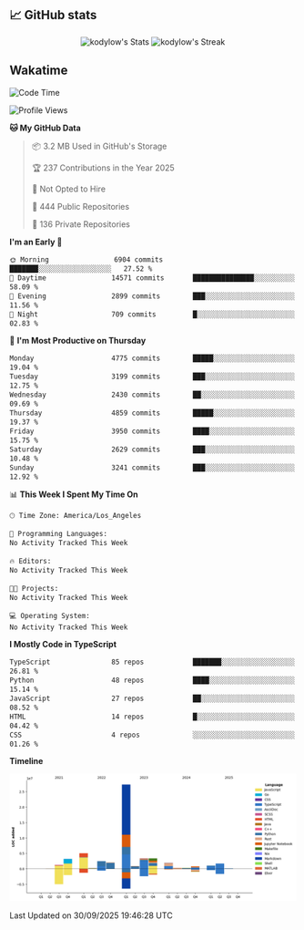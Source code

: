 ## 📈 GitHub stats
<!--START_SECTION:github-->
<div class="badges-githubstats">
  <p align="center">
    <img src="https://github-readme-stats.vercel.app/api?username=kodylow&theme=tokyonight&show_icons=true&hide_border=true&count_private=true" alt="kodylow's Stats" height="165">
    <img src="https://github-readme-streak-stats.herokuapp.com/?user=kodylow&theme=tokyonight&hide_border=true" alt="kodylow's Streak" height="165">
  </p>
</div>
<!--END_SECTION:github-->

## Wakatime 
<!--START_SECTION:waka-->
![Code Time](http://img.shields.io/badge/Code%20Time-1%2C294%20hrs%2031%20mins-blue)

![Profile Views](http://img.shields.io/badge/Profile%20Views-0-blue)

**🐱 My GitHub Data** 

> 📦 3.2 MB Used in GitHub's Storage 
 > 
> 🏆 237 Contributions in the Year 2025
 > 
> 🚫 Not Opted to Hire
 > 
> 📜 444 Public Repositories 
 > 
> 🔑 136 Private Repositories 
 > 
**I'm an Early 🐤** 

```text
🌞 Morning                6904 commits        ███████░░░░░░░░░░░░░░░░░░   27.52 % 
🌆 Daytime                14571 commits       ███████████████░░░░░░░░░░   58.09 % 
🌃 Evening                2899 commits        ███░░░░░░░░░░░░░░░░░░░░░░   11.56 % 
🌙 Night                  709 commits         █░░░░░░░░░░░░░░░░░░░░░░░░   02.83 % 
```
📅 **I'm Most Productive on Thursday** 

```text
Monday                   4775 commits        █████░░░░░░░░░░░░░░░░░░░░   19.04 % 
Tuesday                  3199 commits        ███░░░░░░░░░░░░░░░░░░░░░░   12.75 % 
Wednesday                2430 commits        ██░░░░░░░░░░░░░░░░░░░░░░░   09.69 % 
Thursday                 4859 commits        █████░░░░░░░░░░░░░░░░░░░░   19.37 % 
Friday                   3950 commits        ████░░░░░░░░░░░░░░░░░░░░░   15.75 % 
Saturday                 2629 commits        ███░░░░░░░░░░░░░░░░░░░░░░   10.48 % 
Sunday                   3241 commits        ███░░░░░░░░░░░░░░░░░░░░░░   12.92 % 
```


📊 **This Week I Spent My Time On** 

```text
🕑︎ Time Zone: America/Los_Angeles

💬 Programming Languages: 
No Activity Tracked This Week

🔥 Editors: 
No Activity Tracked This Week

🐱‍💻 Projects: 
No Activity Tracked This Week

💻 Operating System: 
No Activity Tracked This Week
```

**I Mostly Code in TypeScript** 

```text
TypeScript               85 repos            ███████░░░░░░░░░░░░░░░░░░   26.81 % 
Python                   48 repos            ████░░░░░░░░░░░░░░░░░░░░░   15.14 % 
JavaScript               27 repos            ██░░░░░░░░░░░░░░░░░░░░░░░   08.52 % 
HTML                     14 repos            █░░░░░░░░░░░░░░░░░░░░░░░░   04.42 % 
CSS                      4 repos             ░░░░░░░░░░░░░░░░░░░░░░░░░   01.26 % 
```



**Timeline**

![Lines of Code chart](https://raw.githubusercontent.com/Kodylow/Kodylow/master/assets/bar_graph.png)


 Last Updated on 30/09/2025 19:46:28 UTC
<!--END_SECTION:waka-->
